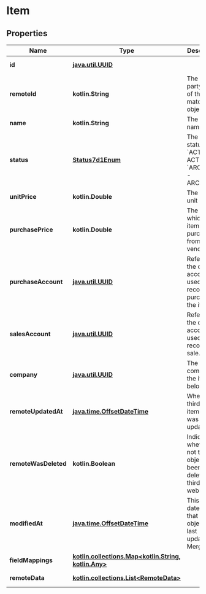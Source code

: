 
# Item

## Properties
Name | Type | Description | Notes
------------ | ------------- | ------------- | -------------
**id** | [**java.util.UUID**](java.util.UUID.md) |  |  [optional] [readonly]
**remoteId** | **kotlin.String** | The third-party API ID of the matching object. |  [optional]
**name** | **kotlin.String** | The item&#39;s name. |  [optional]
**status** | [**Status7d1Enum**](Status7d1Enum.md) | The item&#39;s status.  * &#x60;ACTIVE&#x60; - ACTIVE * &#x60;ARCHIVED&#x60; - ARCHIVED |  [optional]
**unitPrice** | **kotlin.Double** | The item&#39;s unit price. |  [optional]
**purchasePrice** | **kotlin.Double** | The price at which the item is purchased from a vendor. |  [optional]
**purchaseAccount** | [**java.util.UUID**](java.util.UUID.md) | References the default account used to record a purchase of the item. |  [optional]
**salesAccount** | [**java.util.UUID**](java.util.UUID.md) | References the default account used to record a sale. |  [optional]
**company** | [**java.util.UUID**](java.util.UUID.md) | The company the item belongs to. |  [optional]
**remoteUpdatedAt** | [**java.time.OffsetDateTime**](java.time.OffsetDateTime.md) | When the third party&#39;s item note was updated. |  [optional]
**remoteWasDeleted** | **kotlin.Boolean** | Indicates whether or not this object has been deleted by third party webhooks. |  [optional] [readonly]
**modifiedAt** | [**java.time.OffsetDateTime**](java.time.OffsetDateTime.md) | This is the datetime that this object was last updated by Merge |  [optional] [readonly]
**fieldMappings** | [**kotlin.collections.Map&lt;kotlin.String, kotlin.Any&gt;**](kotlin.Any.md) |  |  [optional] [readonly]
**remoteData** | [**kotlin.collections.List&lt;RemoteData&gt;**](RemoteData.md) |  |  [optional] [readonly]



